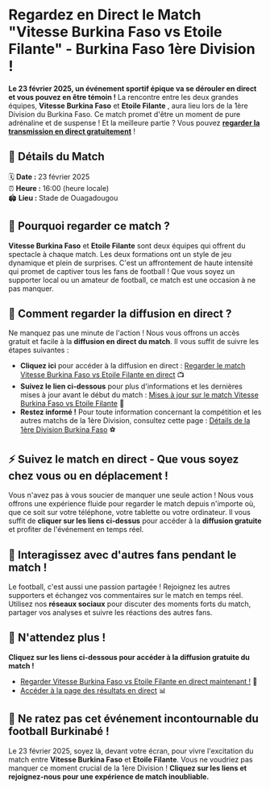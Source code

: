 # Regardez en Direct le Match "Vitesse Burkina Faso vs Etoile Filante" - Burkina Faso 1ère Division !

**Le 23 février 2025, un événement sportif épique va se dérouler en direct et vous pouvez en être témoin !** La rencontre entre les deux grandes équipes, **Vitesse Burkina Faso** et **Etoile Filante** , aura lieu lors de la 1ère Division du Burkina Faso. Ce match promet d'être un moment de pure adrénaline et de suspense ! Et la meilleure partie ? Vous pouvez <u><strong>regarder la transmission en direct gratuitement</strong></u> !

## 📅 Détails du Match

🗓️ **Date :** 23 février 2025  
⏰ **Heure :** 16:00 (heure locale)  
🏟️ **Lieu :** Stade de Ouagadougou

## 🔴 Pourquoi regarder ce match ?

**Vitesse Burkina Faso** et **Etoile Filante** sont deux équipes qui offrent du spectacle à chaque match. Les deux formations ont un style de jeu dynamique et plein de surprises. C'est un affrontement de haute intensité qui promet de captiver tous les fans de football ! Que vous soyez un supporter local ou un amateur de football, ce match est une occasion à ne pas manquer.

## 🎯 Comment regarder la diffusion en direct ?

Ne manquez pas une minute de l'action ! Nous vous offrons un accès gratuit et facile à la **diffusion en direct du match**. Il vous suffit de suivre les étapes suivantes :

- **Cliquez ici** pour accéder à la diffusion en direct : [Regarder le match Vitesse Burkina Faso vs Etoile Filante en direct](https://tinyurl.com/livestreamfreeo?st=Vitesse+Burkina+Faso+vs+Etoile+Filante&si=gh) 📺
- **Suivez le lien ci-dessous** pour plus d'informations et les dernières mises à jour avant le début du match : [Mises à jour sur le match Vitesse Burkina Faso vs Etoile Filante](https://tinyurl.com/livestreamfreeo?st=Vitesse+Burkina+Faso+vs+Etoile+Filante&si=gh) 📰
- **Restez informé !** Pour toute information concernant la compétition et les autres matchs de la 1ère Division, consultez cette page : [Détails de la 1ère Division Burkina Faso](https://tinyurl.com/livestreamfreeo?st=Vitesse+Burkina+Faso+vs+Etoile+Filante&si=gh) ⚽

## ⚡ Suivez le match en direct - Que vous soyez chez vous ou en déplacement !

Vous n'avez pas à vous soucier de manquer une seule action ! Nous vous offrons une expérience fluide pour regarder le match depuis n'importe où, que ce soit sur votre téléphone, votre tablette ou votre ordinateur. Il vous suffit de **cliquer sur les liens ci-dessus** pour accéder à la **diffusion gratuite** et profiter de l'événement en temps réel.

## 💬 Interagissez avec d'autres fans pendant le match !

Le football, c'est aussi une passion partagée ! Rejoignez les autres supporters et échangez vos commentaires sur le match en temps réel. Utilisez nos **réseaux sociaux** pour discuter des moments forts du match, partager vos analyses et suivre les réactions des autres fans.

## 🛑 N'attendez plus !

**Cliquez sur les liens ci-dessous pour accéder à la diffusion gratuite du match !**

- [Regarder Vitesse Burkina Faso vs Etoile Filante en direct maintenant !](https://tinyurl.com/livestreamfreeo?st=Vitesse+Burkina+Faso+vs+Etoile+Filante&si=gh) 🎥
- [Accéder à la page des résultats en direct](https://tinyurl.com/livestreamfreeo?st=Vitesse+Burkina+Faso+vs+Etoile+Filante&si=gh) 📊

## 📢 Ne ratez pas cet événement incontournable du football Burkinabé !

Le 23 février 2025, soyez là, devant votre écran, pour vivre l'excitation du match entre **Vitesse Burkina Faso** et **Etoile Filante**. Vous ne voudriez pas manquer ce moment crucial de la 1ère Division ! **Cliquez sur les liens et rejoignez-nous pour une expérience de match inoubliable.**

